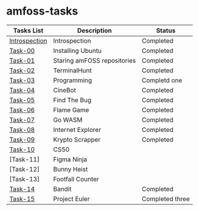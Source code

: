 

# amfoss-tasks
**Tasks List**|**Description**|**Status**
--------------|---------------|---------------
[Introspection](https://github.com/TheHuntsman4/amfoss-tasks/blob/main/introspection/introspection.md)|Introspection|Completed
[Task-00](https://github.com/TheHuntsman4/amfoss-tasks/tree/main/task-00)|Installing Ubuntu|Completed
[Task-01](https://github.com/TheHuntsman4/amfoss-tasks/tree/main/task-01)|Staring amFOSS repositories|Completed
[Task-02](https://github.com/TheHuntsman4/amfoss-tasks/tree/main/task-02)|TerminalHunt|Completed
[Task-03]()|Programming|Completd one
[Task-04](https://github.com/TheHuntsman4/amfoss-tasks/tree/main/task-04)|CineBot|Completed
[Task-05](https://github.com/TheHuntsman4/amfoss-tasks/tree/main/task-05)|Find The Bug|Completed
[Task-06](https://github.com/TheHuntsman4/amfoss-tasks/tree/main/task-06)|Flame Game|Completed
[Task-07](https://github.com/TheHuntsman4/amfoss-tasks/blob/main/task-07/readme.md)|Go WASM|Completed
[Task-08](https://github.com/TheHuntsman4/amfoss-tasks/tree/main/task-08)|Internet Explorer|Completed
[Task-09](https://github.com/TheHuntsman4/amfoss-tasks/tree/main/task-09)|Krypto Scrapper|Completed
[Task-10]()|CS50|
[Task-11]|Figma Ninja|
[Task-12]|Bunny Heist|
[Task-13]|Footfall Counter|
[Task-14](https://github.com/TheHuntsman4/amfoss-tasks/tree/main/task-14)|Bandit|Completed
[Task-15]()|Project Euler|Completed three

